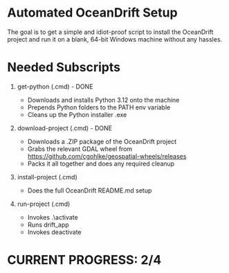 # Automated OceanDrift Setup

The goal is to get a simple and idiot-proof script to install the OceanDrift project and run it on a blank, 64-bit Windows machine without any hassles.


# Needed Subscripts

1. get-python (.cmd) - DONE
   - Downloads and installs Python 3.12 onto the machine
   - Prepends Python folders to the PATH env variable
   - Cleans up the Python installer .exe

2. download-project (.cmd) - DONE
   - Downloads a .ZIP package of the OceanDrift project
   - Grabs the relevant GDAL wheel from https://github.com/cgohlke/geospatial-wheels/releases
   - Packs it all together and does any required cleanup

3. install-project (.cmd)
   - Does the full OceanDrift README.md setup

4. run-project (.cmd)
   - Invokes .\activate
   - Runs drift_app
   - Invokes deactivate
  
# CURRENT PROGRESS: 2/4
